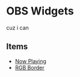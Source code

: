 # OBS Widgets

cuz i can

## Items

- [Now Playing](docs/now-playing.md)
- [RGB Border](docs/rgb-border.md)
